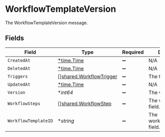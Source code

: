 # WorkflowTemplateVersion

The WorkflowTemplateVersion message.


## Fields

| Field                                                                     | Type                                                                      | Required                                                                  | Description                                                               |
| ------------------------------------------------------------------------- | ------------------------------------------------------------------------- | ------------------------------------------------------------------------- | ------------------------------------------------------------------------- |
| `CreatedAt`                                                               | [*time.Time](https://pkg.go.dev/time#Time)                                | :heavy_minus_sign:                                                        | N/A                                                                       |
| `DeletedAt`                                                               | [*time.Time](https://pkg.go.dev/time#Time)                                | :heavy_minus_sign:                                                        | N/A                                                                       |
| `Triggers`                                                                | [][shared.WorkflowTrigger](../../../pkg/models/shared/workflowtrigger.md) | :heavy_minus_sign:                                                        | The triggers field.                                                       |
| `UpdatedAt`                                                               | [*time.Time](https://pkg.go.dev/time#Time)                                | :heavy_minus_sign:                                                        | N/A                                                                       |
| `Version`                                                                 | **int64*                                                                  | :heavy_minus_sign:                                                        | The version field.                                                        |
| `WorkflowSteps`                                                           | [][shared.WorkflowStep](../../../pkg/models/shared/workflowstep.md)       | :heavy_minus_sign:                                                        | The workflowSteps field.                                                  |
| `WorkflowTemplateID`                                                      | **string*                                                                 | :heavy_minus_sign:                                                        | The workflowTemplateId field.                                             |